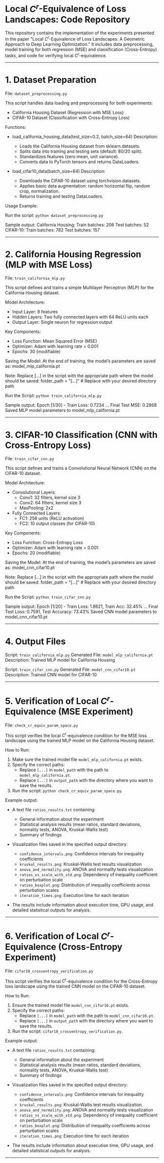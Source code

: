 # Local $C^r$-Equivalence of Loss Landscapes: Code Repository

This repository contains the implementation of the experiments presented in the paper "Local $C^r$-Equivalence of Loss Landscapes: A Geometric Approach to Deep Learning Optimization." It includes data preprocessing, model training for both regression (MSE) and classification (Cross-Entropy) tasks, and code for verifying local $C^r$-equivalence.

---

# 1. Dataset Preparation

File: `dataset_preprocessing.py`

This script handles data loading and preprocessing for both experiments:
- California Housing Dataset (Regression with MSE Loss)
- CIFAR-10 Dataset (Classification with Cross-Entropy Loss)

Functions:

- load_california_housing_data(test_size=0.2, batch_size=64)
  Description:
    - Loads the California Housing dataset from sklearn.datasets.
    - Splits data into training and testing sets (default: 80/20 split).
    - Standardizes features (zero mean, unit variance).
    - Converts data to PyTorch tensors and returns DataLoaders.

- load_cifar10_data(batch_size=64)
  Description:
    - Downloads the CIFAR-10 dataset using torchvision.datasets.
    - Applies basic data augmentation: random horizontal flip, random crop, normalization.
    - Returns training and testing DataLoaders.

Usage Example:

Run the script:
`python dataset_preprocessing.py`

Sample output:
California Housing: Train batches: 206 Test batches: 52
CIFAR-10: Train batches: 782 Test batches: 157

---

# 2. California Housing Regression (MLP with MSE Loss)

File: `train_california_mlp.py`

This script defines and trains a simple Multilayer Perceptron (MLP) for the California Housing dataset.

Model Architecture:
- Input Layer: 8 features
- Hidden Layers: Two fully connected layers with 64 ReLU units each
- Output Layer: Single neuron for regression output

Key Components:
- Loss Function: Mean Squared Error (MSE)
- Optimizer: Adam with learning rate = 0.001
- Epochs: 30 (modifiable)

Saving the Model:
At the end of training, the model’s parameters are saved as:
model_mlp_california.pt

Note: Replace [...] in the script with the appropriate path where the model should be saved:
folder_path = "[...]"  # Replace with your desired directory path

Run the Script:
`python train_california_mlp.py`

Sample output:
Epoch [1/30] - Train Loss: 0.7234
...
Final Test MSE: 0.2868
Saved MLP model parameters to model_mlp_california.pt

---

# 3. CIFAR-10 Classification (CNN with Cross-Entropy Loss)

File: `train_cifar_cnn.py`

This script defines and trains a Convolutional Neural Network (CNN) on the CIFAR-10 dataset.

Model Architecture:
- Convolutional Layers:
  - Conv1: 32 filters, kernel size 3
  - Conv2: 64 filters, kernel size 3
  - MaxPooling: 2x2
- Fully Connected Layers:
  - FC1: 256 units (ReLU activation)
  - FC2: 10 output classes (for CIFAR-10)

Key Components:
- Loss Function: Cross-Entropy Loss
- Optimizer: Adam with learning rate = 0.001
- Epochs: 20 (modifiable)

Saving the Model:
At the end of training, the model’s parameters are saved as:
model_cnn_cifar10.pt

Note: Replace [...] in the script with the appropriate path where the model should be saved:
folder_path = "[...]"  # Replace with your desired directory path

Run the Script:
`python train_cifar_cnn.py`

Sample output:
Epoch [1/20] - Train Loss: 1.8621, Train Acc: 32.45%
...
Final Test Loss: 0.7591, Test Accuracy: 73.43%
Saved CNN model parameters to model_cnn_cifar10.pt

---

# 4. Output Files

Script: `train_california_mlp.py`
Generated File: `model_mlp_california.pt`
Description: Trained MLP model for California Housing

Script: `train_cifar_cnn.py`
Generated File: `model_cnn_cifar10.pt`
Description: Trained CNN model for CIFAR-10

---

# 5. Verification of Local $C^r$-Equivalence (MSE Experiment)

File: `check_cr_equiv_param_space.py`

This script verifies the local $C^r$-equivalence condition for the MSE loss landscape using the trained MLP model on the California Housing dataset.

How to Run:
1. Make sure the trained model file `model_mlp_california.pt` exists.
2. Specify the correct paths:
   - Replace `[...]` in `model_path` with the path to `model_mlp_california.pt`.
   - Replace `[...]` in `output_path` with the directory where you want to save the results.
3. Run the script: `python check_cr_equiv_param_space.py`.

Example output:
- A text file `ratios_results.txt` containing:
  - General information about the experiment
  - Statistical analysis results (mean ratios, standard deviations, normality tests, ANOVA, Kruskal-Wallis test)
  - Summary of findings

- Visualization files saved in the specified output directory:
  - `confidence_intervals.png`: Confidence intervals for inequality coefficients
  - `kruskal_results.png`: Kruskal-Wallis test results visualization
  - `anova_and_normality.png`: ANOVA and normality tests visualization
  - `ratios_vs_scale_with_std.png`: Dependency of inequality coefficient on perturbation scale
  - `ratios_boxplot.png`: Distribution of inequality coefficients across perturbation scales
  - `iteration_times.png`: Execution time for each iteration

- The results include information about execution time, GPU usage, and detailed statistical outputs for analysis.

---

# 6. Verification of Local $C^r$-Equivalence (Cross-Entropy Experiment)

File: `cifar10_crossentropy_verification.py`

This script verifies the local $C^r$-equivalence condition for the Cross-Entropy loss landscape using the trained CNN model on the CIFAR-10 dataset.

How to Run:
1. Ensure the trained model file `model_cnn_cifar10.pt` exists.
2. Specify the correct paths:
   - Replace `[...]` in `model_path` with the path to `model_cnn_cifar10.pt`.
   - Replace `[...]` in `output_path` with the directory where you want to save the results.
3. Run the script: `cifar10_crossentropy_verification.py`.

Example output:
- A text file `ratios_results.txt` containing:
  - General information about the experiment
  - Statistical analysis results (mean ratios, standard deviations, normality tests, ANOVA, Kruskal-Wallis test)
  - Summary of findings

- Visualization files saved in the specified output directory:
  - `confidence_intervals.png`: Confidence intervals for inequality coefficients
  - `kruskal_results.png`: Kruskal-Wallis test results visualization
  - `anova_and_normality.png`: ANOVA and normality tests visualization
  - `ratios_vs_scale_with_std.png`: Dependency of inequality coefficient on perturbation scale
  - `ratios_boxplot.png`: Distribution of inequality coefficients across perturbation scales
  - `iteration_times.png`: Execution time for each iteration

- The results include information about execution time, GPU usage, and detailed statistical outputs for analysis.

---

